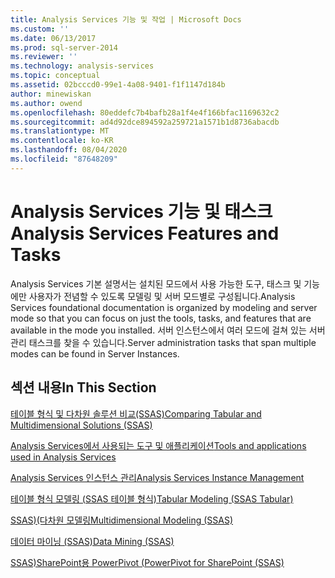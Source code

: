```yaml
---
title: Analysis Services 기능 및 작업 | Microsoft Docs
ms.custom: ''
ms.date: 06/13/2017
ms.prod: sql-server-2014
ms.reviewer: ''
ms.technology: analysis-services
ms.topic: conceptual
ms.assetid: 02bcccd0-99e1-4a08-9401-f1f1147d184b
author: minewiskan
ms.author: owend
ms.openlocfilehash: 80eddefc7b4bafb28a1f4e4f166bfac1169632c2
ms.sourcegitcommit: ad4d92dce894592a259721a1571b1d8736abacdb
ms.translationtype: MT
ms.contentlocale: ko-KR
ms.lasthandoff: 08/04/2020
ms.locfileid: "87648209"
---
```

# <a name="analysis-services-features-and-tasks"></a><span data-ttu-id="c6871-102">Analysis Services 기능 및 태스크</span><span class="sxs-lookup"><span data-stu-id="c6871-102">Analysis Services Features and Tasks</span></span>
  <span data-ttu-id="c6871-103">Analysis Services 기본 설명서는 설치된 모드에서 사용 가능한 도구, 태스크 및 기능에만 사용자가 전념할 수 있도록 모델링 및 서버 모드별로 구성됩니다.</span><span class="sxs-lookup"><span data-stu-id="c6871-103">Analysis Services foundational documentation is organized by modeling and server mode so that you can focus on just the tools, tasks, and features that are available in the mode you installed.</span></span> <span data-ttu-id="c6871-104">서버 인스턴스에서 여러 모드에 걸쳐 있는 서버 관리 태스크를 찾을 수 있습니다.</span><span class="sxs-lookup"><span data-stu-id="c6871-104">Server administration tasks that span multiple modes can be found in Server Instances.</span></span>  
  
## <a name="in-this-section"></a><span data-ttu-id="c6871-105">섹션 내용</span><span class="sxs-lookup"><span data-stu-id="c6871-105">In This Section</span></span>  
 [<span data-ttu-id="c6871-106">테이블 형식 및 다차원 솔루션 비교&#40;SSAS&#41;</span><span class="sxs-lookup"><span data-stu-id="c6871-106">Comparing Tabular and Multidimensional Solutions &#40;SSAS&#41;</span></span>](comparing-tabular-and-multidimensional-solutions-ssas.md)  
  
 [<span data-ttu-id="c6871-107">Analysis Services에서 사용되는 도구 및 애플리케이션</span><span class="sxs-lookup"><span data-stu-id="c6871-107">Tools and applications used in Analysis Services</span></span>](tools-and-applications-used-in-analysis-services.md)  
  
 [<span data-ttu-id="c6871-108">Analysis Services 인스턴스 관리</span><span class="sxs-lookup"><span data-stu-id="c6871-108">Analysis Services Instance Management</span></span>](instances/analysis-services-instance-management.md)  
  
 [<span data-ttu-id="c6871-109">테이블 형식 모델링 &#40;SSAS 테이블 형식&#41;</span><span class="sxs-lookup"><span data-stu-id="c6871-109">Tabular Modeling &#40;SSAS Tabular&#41;</span></span>](tabular-models/tabular-models-ssas.md)  
  
 [<span data-ttu-id="c6871-110">SSAS&#41;&#40;다차원 모델링</span><span class="sxs-lookup"><span data-stu-id="c6871-110">Multidimensional Modeling &#40;SSAS&#41;</span></span>](multidimensional-models/multidimensional-models-ssas.md)  
  
 [<span data-ttu-id="c6871-111">데이터 마이닝 &#40;SSAS&#41;</span><span class="sxs-lookup"><span data-stu-id="c6871-111">Data Mining &#40;SSAS&#41;</span></span>](data-mining/data-mining-ssas.md)  
  
 [<span data-ttu-id="c6871-112">SSAS&#41;SharePoint용 PowerPivot &#40;</span><span class="sxs-lookup"><span data-stu-id="c6871-112">PowerPivot for SharePoint &#40;SSAS&#41;</span></span>](power-pivot-sharepoint/power-pivot-for-sharepoint-ssas.md)  
  
  

